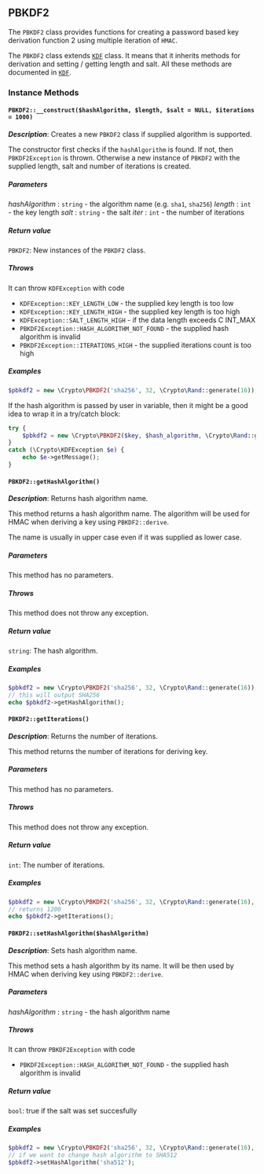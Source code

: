 ## PBKDF2

The `PBKDF2` class provides functions for creating a password based key derivation
function 2 using multiple iteration of `HMAC`.

The `PBKDF2` class extends [`KDF`](kdf.md) class. It means that it inherits methods
for derivation and setting / getting length and salt. All these methods are
documented in [`KDF`](kdf.md).

### Instance Methods

#### `PBKDF2::__construct($hashAlgorithm, $length, $salt = NULL, $iterations = 1000)`

_**Description**_: Creates a new `PBKDF2` class if supplied algorithm is supported.

The constructor first checks if the `hashAlgorithm` is found. If not, then
`PBKDF2Exception` is thrown. Otherwise a new instance of `PBKDF2` with the supplied
length, salt and number of iterations is created.

##### *Parameters*

*hashAlgorithm* : `string` - the algorithm name (e.g. `sha1`, `sha256`)
*length* : `int` - the key length
*salt* : `string` - the salt
*iter* : `int` - the number of iterations

##### *Return value*

`PBKDF2`: New instances of the `PBKDF2` class.

##### *Throws*

It can throw `KDFException` with code

- `KDFException::KEY_LENGTH_LOW` - the supplied key length is too low
- `KDFException::KEY_LENGTH_HIGH` - the supplied key length is too high
- `KDFException::SALT_LENGTH_HIGH` - if the data length exceeds
C INT_MAX
- `PBKDF2Exception::HASH_ALGORITHM_NOT_FOUND` - the supplied hash algorithm
is invalid
- `PBKDF2Exception::ITERATIONS_HIGH` - the supplied iterations count is too high

##### *Examples*

```php
$pbkdf2 = new \Crypto\PBKDF2('sha256', 32, \Crypto\Rand::generate(16));
```

If the hash algorithm is passed by user in variable, then it might be a good idea to
wrap it in a try/catch block:
```php
try {
    $pbkdf2 = new \Crypto\PBKDF2($key, $hash_algorithm, \Crypto\Rand::generate(16));
}
catch (\Crypto\KDFException $e) {
    echo $e->getMessage();
}
```

#### `PBKDF2::getHashAlgorithm()`

_**Description**_: Returns hash algorithm name.

This method returns a hash algorithm name. The algorithm will be used
for HMAC when deriving a key using `PBKDF2::derive`.

The name is usually in upper case even if it was supplied as lower case.

##### *Parameters*

This method has no parameters.

##### *Throws*

This method does not throw any exception.

##### *Return value*

`string`: The hash algorithm.

##### *Examples*

```php
$pbkdf2 = new \Crypto\PBKDF2('sha256', 32, \Crypto\Rand::generate(16));
// this will output SHA256
echo $pbkdf2->getHashAlgorithm();
```

#### `PBKDF2::getIterations()`

_**Description**_: Returns the number of iterations.

This method returns the number of iterations for deriving key.

##### *Parameters*

This method has no parameters.

##### *Throws*

This method does not throw any exception.

##### *Return value*

`int`: The number of iterations.

##### *Examples*

```php
$pbkdf2 = new \Crypto\PBKDF2('sha256', 32, \Crypto\Rand::generate(16), 1200);
// returns 1200
echo $pbkdf2->getIterations();
```

#### `PBKDF2::setHashAlgorithm($hashAlgorithm)`

_**Description**_: Sets hash algorithm name.

This method sets a hash algorithm by its name. It will be then used
by HMAC when deriving key using `PBKDF2::derive`.

##### *Parameters*

*hashAlgorithm* : `string` - the hash algorithm name

##### *Throws*

It can throw `PBKDF2Exception` with code

- `PBKDF2Exception::HASH_ALGORITHM_NOT_FOUND` - the supplied hash algorithm
is invalid

##### *Return value*

`bool`: true if the salt was set succesfully

##### *Examples*

```php
$pbkdf2 = new \Crypto\PBKDF2('sha256', 32, \Crypto\Rand::generate(16), 1200);
// if we want to change hash algorithm to SHA512
$pbkdf2->setHashAlgorithm('sha512');
```
